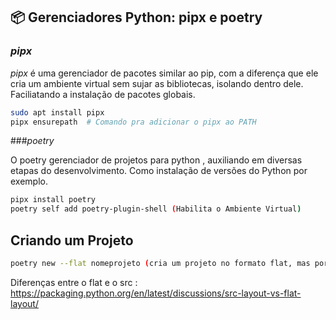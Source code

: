 ## 📦 Gerenciadores Python: pipx e poetry

### *pipx*

*pipx* é uma gerenciador de pacotes similar ao pip, com a diferença que ele cria um ambiente virtual sem sujar as bibliotecas, isolando dentro dele. Faciliatando a instalação de pacotes globais.

```bash
sudo apt install pipx
pipx ensurepath  # Comando pra adicionar o pipx ao PATH
```
###*poetry*

O poetry gerenciador de projetos para python , auxiliando em diversas etapas do desenvolvimento. Como instalação de versões do Python por exemplo.
```bash
pipx install poetry 
poetry self add poetry-plugin-shell (Habilita o Ambiente Virtual)
```
## Criando um Projeto
```bash
poetry new --flat nomeprojeto (cria um projeto no formato flat, mas por padrão é src.)
```
Diferenças entre o flat e o src : https://packaging.python.org/en/latest/discussions/src-layout-vs-flat-layout/
